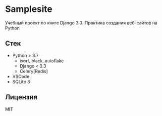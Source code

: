# Samplesite

Учебный проект по книге Django 3.0. Практика создания веб-сайтов на Python

## Стек

- Python > 3.7
  - isort, black, autoflake
  - Django < 3.3
  - Celery[Redis]
- VSCode
- SQLite 3

## Лицензия

MIT
